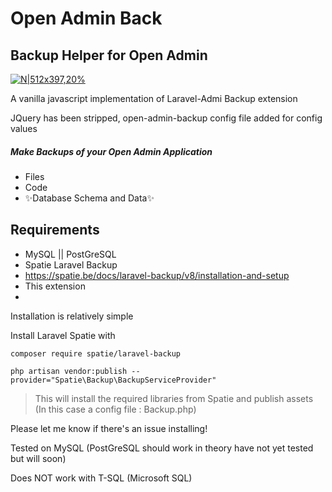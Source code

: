 # Open Admin Back
## Backup Helper for Open Admin

[![N|512x397,20%](https://encrypted-tbn0.gstatic.com/images?q=tbn:ANd9GcSGGTKg-5QFG8Ttxd3kL7CtR7xm2G0eECpATagoLSjUrVUV0wwxcCRe3ssBvGZi5e_GHQ&usqp=CAU)](https://open-admin.org)



A vanilla javascript implementation of Laravel-Admi Backup extension

JQuery has been stripped, open-admin-backup config file added for config values

##### Make Backups of your Open Admin Application
- Files
- Code
- ✨Database Schema and Data✨

## Requirements

- MySQL || PostGreSQL
- Spatie Laravel Backup
- https://spatie.be/docs/laravel-backup/v8/installation-and-setup
- This extension
-
Installation is relatively simple

Install Laravel Spatie with

``` composer require spatie/laravel-backup ```

``` php artisan vendor:publish --provider="Spatie\Backup\BackupServiceProvider" ```
> This will install the required libraries from Spatie and publish assets
> (In this case a config file : Backup.php)

Please let me know if there's an issue installing!

Tested on MySQL (PostGreSQL should work in theory have not yet tested but will soon)

Does NOT work with T-SQL (Microsoft SQL)
